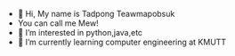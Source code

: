 - 👋 Hi, My name is Tadpong Teawmapobsuk
- You can call me Mew!
- 👀 I’m interested in python,java,etc
- 🌱 I’m currently learning computer engineering at KMUTT

